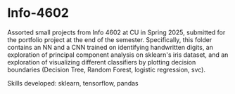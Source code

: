 # Info-4602
Assorted small projects from Info 4602 at CU in Spring 2025, submitted for the portfolio project at the end of the semester. Specifically, this folder contains an NN and a CNN trained on identifying handwritten digits, an exploration of principal component analysis on sklearn's iris dataset, and an exploration of visualizing different classifiers by plotting decision boundaries (Decision Tree, Random Forest, logistic regression, svc).

Skills developed: sklearn, tensorflow, pandas
